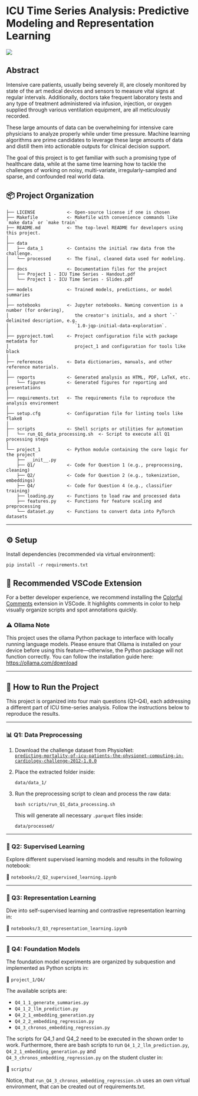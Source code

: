 # ICU Time Series Analysis: Predictive Modeling and Representation Learning

<a target="_blank" href="https://cookiecutter-data-science.drivendata.org/">
    <img src="https://img.shields.io/badge/CCDS-Project%20template-328F97?logo=cookiecutter" />
</a>

## Abstract

Intensive care patients, usually being severely ill, are closely monitored by state of the art
medical devices and sensors to measure vital signs at regular intervals. Additionally, doctors
take frequent laboratory tests and any type of treatment administered via infusion, injection,
or oxygen supplied through various ventilation equipment, are all meticulously recorded.

These large amounts of data can be overwhelming for intensive care physicians to analyze
properly while under time pressure. Machine learning algorithms are prime candidates to
leverage these large amounts of data and distill them into actionable outputs for clinical
decision support.

The goal of this project is to get familiar with such a promising type of healthcare data, while
at the same time learning how to tackle the challenges of working on noisy, multi-variate,
irregularly-sampled and sparse, and confounded real world data.

## 📦 Project Organization

```
├── LICENSE            <- Open-source license if one is chosen
├── Makefile           <- Makefile with convenience commands like `make data` or `make train`
├── README.md          <- The top-level README for developers using this project.
│
├── data
│   ├── data_1         <- Contains the initial raw data from the challenge.
│   └── processed      <- The final, cleaned data used for modeling.
│
├── docs               <- Documentation files for the project
│   ├── Project 1 - ICU Time Series - Handout.pdf
│   └── Project 1 - ICU Time Series - Slides.pdf
│
├── models             <- Trained models, predictions, or model summaries
│
├── notebooks          <- Jupyter notebooks. Naming convention is a number (for ordering),
│                         the creator's initials, and a short `-` delimited description, e.g.
│                         `1.0-jqp-initial-data-exploration`.
│
├── pyproject.toml     <- Project configuration file with package metadata for
│                         project_1 and configuration for tools like black
│
├── references         <- Data dictionaries, manuals, and other reference materials.
│
├── reports            <- Generated analysis as HTML, PDF, LaTeX, etc.
│   └── figures        <- Generated figures for reporting and presentations
│
├── requirements.txt   <- The requirements file to reproduce the analysis environment
│
├── setup.cfg          <- Configuration file for linting tools like flake8
│
├── scripts            <- Shell scripts or utilities for automation
│   └── run_Q1_data_processing.sh  <- Script to execute all Q1 processing steps
│
└── project_1          <- Python module containing the core logic for the project
    ├── __init__.py
    ├── Q1/            <- Code for Question 1 (e.g., preprocessing, cleaning)
    ├── Q2/            <- Code for Question 2 (e.g., tokenization, embeddings)
    ├── Q4/            <- Code for Question 4 (e.g., classifier training)
    ├── loading.py     <- Functions to load raw and processed data
    ├── features.py    <- Functions for feature scaling and preprocessing
    └── dataset.py     <- Functions to convert data into PyTorch datasets

```

---

## ⚙️ Setup

Install dependencies (recommended via virtual environment):

```
pip install -r requirements.txt
```

## 🧩 Recommended VSCode Extension

For a better developer experience, we recommend installing the [Colorful Comments](https://marketplace.visualstudio.com/items?itemName=ParthR2031.colorful-comments) extension in VSCode.
It highlights comments in color to help visually organize scripts and spot annotations quickly.

### ⚠️ Ollama Note

This project uses the ollama Python package to interface with locally running language models. Please ensure that Ollama is installed on your device before using this feature—otherwise, the Python package will not function correctly.
You can follow the installation guide here: https://ollama.com/download

---

## 🚀 How to Run the Project

This project is organized into four main questions (Q1–Q4), each addressing a different part of ICU time-series analysis. Follow the instructions below to reproduce the results.

---

### 📊 Q1: Data Preprocessing

1. Download the challenge dataset from PhysioNet:  
   [`predicting-mortality-of-icu-patients-the-physionet-computing-in-cardiology-challenge-2012-1.0.0`](https://physionet.org/content/challenge-2012/1.0.0/)

2. Place the extracted folder inside:

   ```
   data/data_1/
   ```

3. Run the preprocessing script to clean and process the raw data:

   ```
   bash scripts/run_Q1_data_processing.sh
   ```

   This will generate all necessary `.parquet` files inside:

   ```
   data/processed/
   ```

---

### 🤖 Q2: Supervised Learning

Explore different supervised learning models and results in the following notebook:

📓 `notebooks/2_Q2_supervised_learning.ipynb`

---

### 🤯 Q3: Representation Learning

Dive into self-supervised learning and contrastive representation learning in:

📓 `notebooks/3_Q3_representation_learning.ipynb`

---

### 🧠 Q4: Foundation Models

The foundation model experiments are organized by subquestion and implemented as Python scripts in:

📁 `project_1/Q4/`

The available scripts are:

- `Q4_1_1_generate_summaries.py`
- `Q4_1_2_llm_prediction.py`
- `Q4_2_1_embedding_generation.py`
- `Q4_2_2_embedding_regression.py`
- `Q4_3_chronos_embedding_regression.py`

The scripts for Q4_1 and Q4_2 need to be executed in the shown order to work. Furthermore, there are bash scripts to run `Q4_1_2_llm_prediction.py`, `Q4_2_1_embedding_generation.py` and `Q4_3_chronos_embedding_regression.py` on the student cluster in:

📁 `scripts/`

Notice, that `run_Q4_3_chronos_embedding_regression.sh` uses an own virtual environment, that can be created out of requirements.txt. 
